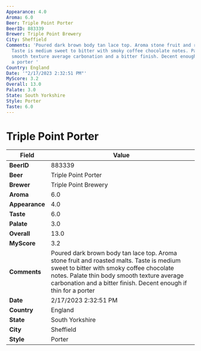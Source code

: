 ```yaml
---
Appearance: 4.0
Aroma: 6.0
Beer: Triple Point Porter
BeerID: 883339
Brewer: Triple Point Brewery
City: Sheffield
Comments: 'Poured dark brown body tan lace top. Aroma stone fruit and roasted malts.
  Taste is medium sweet to bitter with smoky coffee chocolate notes. Palate thin body
  smooth texture average carbonation and a bitter finish. Decent enough if thin for
  a porter '
Country: England
Date: '"2/17/2023 2:32:51 PM"'
MyScore: 3.2
Overall: 13.0
Palate: 3.0
State: South Yorkshire
Style: Porter
Taste: 6.0
---
```


# Triple Point Porter

| Field         | Value |
|---------------|-------|
| **BeerID** | 883339 |
| **Beer** | Triple Point Porter |
| **Brewer** | Triple Point Brewery |
| **Aroma** | 6.0 |
| **Appearance** | 4.0 |
| **Taste** | 6.0 |
| **Palate** | 3.0 |
| **Overall** | 13.0 |
| **MyScore** | 3.2 |
| **Comments** | Poured dark brown body tan lace top. Aroma stone fruit and roasted malts. Taste is medium sweet to bitter with smoky coffee chocolate notes. Palate thin body smooth texture average carbonation and a bitter finish. Decent enough if thin for a porter  |
| **Date** | 2/17/2023 2:32:51 PM |
| **Country** | England |
| **State** | South Yorkshire |
| **City** | Sheffield |
| **Style** | Porter |
